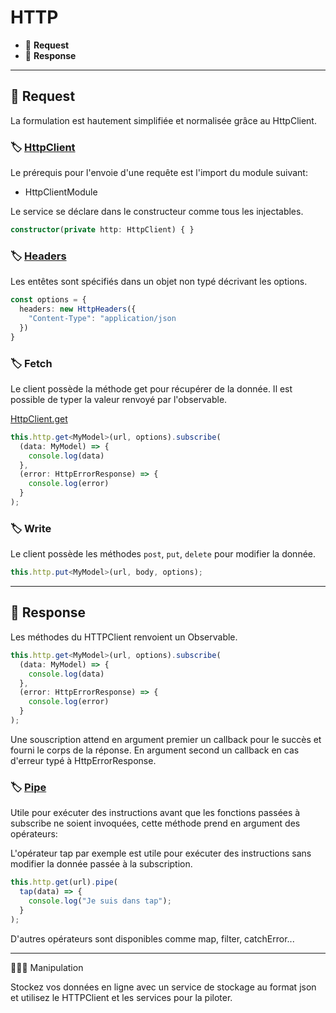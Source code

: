 # HTTP

*  🔖 **Request**
*  🔖 **Response**

___

## 📑 Request

La formulation est hautement simplifiée et normalisée grâce au HttpClient.

### 🏷️ **[HttpClient](https://angular.io/api/common/http/HttpClient)**

Le prérequis pour l'envoie d'une requête est l'import du module suivant: 

* HttpClientModule

Le service se déclare dans le constructeur comme tous les injectables.

```ts
constructor(private http: HttpClient) { }
```

### 🏷️ **[Headers](https://angular.io/api/common/http/HttpHeaders)**

Les entêtes sont spécifiés dans un objet non typé décrivant les options.

```ts
const options = {
  headers: new HttpHeaders({
    "Content-Type": "application/json
  })
}
```

### 🏷️ **Fetch**

Le client possède la méthode get pour récupérer de la donnée. Il est possible de typer la valeur renvoyé par l'observable.

[HttpClient.get](https://angular.io/api/common/http/HttpClient#get)

```ts
this.http.get<MyModel>(url, options).subscribe(
  (data: MyModel) => {
    console.log(data)
  },
  (error: HttpErrorResponse) => {
    console.log(error)
  }
);
```

### 🏷️ **Write**

Le client possède les méthodes `post`, `put`, `delete` pour modifier la donnée.

```ts
this.http.put<MyModel>(url, body, options);
```

___

## 📑 Response

Les méthodes du HTTPClient renvoient un Observable.

```ts
this.http.get<MyModel>(url, options).subscribe(
  (data: MyModel) => {
    console.log(data)
  },
  (error: HttpErrorResponse) => {
    console.log(error)
  }
);
```

Une souscription attend en argument premier un callback pour le succès et fourni le corps de la réponse. En argument second un callback en cas d'erreur typé à HttpErrorResponse.

### 🏷️ **[Pipe](https://angular.io/guide/rx-library#operators)**

Utile pour exécuter des instructions avant que les fonctions passées à subscribe ne soient invoquées, cette méthode prend en argument des opérateurs:

L'opérateur tap par exemple est utile pour exécuter des instructions sans modifier la donnée passée à la subscription.

```ts
this.http.get(url).pipe(
  tap(data) => {
    console.log("Je suis dans tap");
  }
);

```

D'autres opérateurs sont disponibles comme map, filter, catchError...

___

👨🏻‍💻 Manipulation

Stockez vos données en ligne avec un service de stockage au format json et utilisez le HTTPClient et les services pour la piloter.